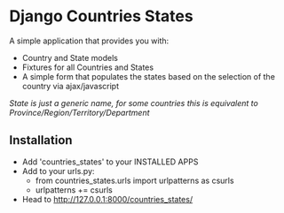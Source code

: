 Django Countries States
===============

A simple application that provides you with:

- Country and State models
- Fixtures for all Countries and States
- A simple form that populates the states based on the selection of the country via ajax/javascript


_State is just a generic name, for some countries this is equivalent to Province/Region/Territory/Department_


Installation
---------

+ Add 'countries_states' to your INSTALLED APPS
+ Add to your urls.py:
    + from countries_states.urls import urlpatterns as csurls
    + urlpatterns += csurls
+ Head to http://127.0.0.1:8000/countries_states/ 